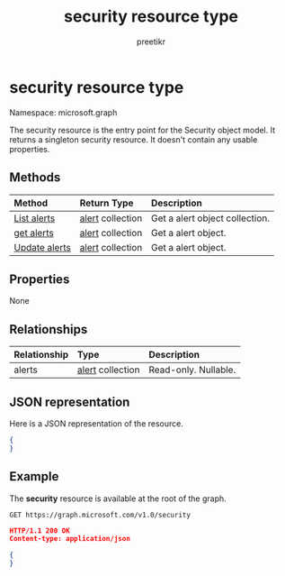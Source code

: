 ﻿---
title: "security resource type"
description: "The security resource is the entry point for the Security object model. It returns a singleton security resource. It doesn't contain any usable properties."
localization_priority: Normal
author: "preetikr"
ms.prod: "security"
doc_type: resourcePageType
---

# security resource type

Namespace: microsoft.graph

The security resource is the entry point for the Security object model. It returns a singleton security resource. It doesn't contain any usable properties.

## Methods

| Method                                  | Return Type                  | Description                    |
| :-------------------------------------- | :--------------------------- | :----------------------------- |
| [List alerts](../api/alert-list.md)     | [alert](alert.md) collection | Get a alert object collection. |
| [get alerts](../api/alert-get.md)       | [alert](alert.md) collection | Get a alert object.            |
| [Update alerts](../api/alert-update.md) | [alert](alert.md) collection | Get a alert object.            |

## Properties

None

## Relationships

| Relationship | Type                         | Description          |
| :----------- | :--------------------------- | :------------------- |
| alerts       | [alert](alert.md) collection | Read-only. Nullable. |

## JSON representation

Here is a JSON representation of the resource.

<!-- {
  "blockType": "resource",
  "baseType": "microsoft.graph.entity",
  "@odata.type": "microsoft.graph.security"
}-->

```json
{
}
```

## Example

The **security** resource is available at the root of the graph.

<!--{
  "blockType": "request"
}-->

```http
GET https://graph.microsoft.com/v1.0/security
```

<!--{
  "blockType": "response",
  "truncated": true,
  "@odata.type": "microsoft.graph.security"
}-->

```json
HTTP/1.1 200 OK
Content-type: application/json

{
}
```

<!-- uuid: 8fcb5dbc-d5aa-4681-8e31-b001d5168d79
2015-10-25 14:57:30 UTC -->

<!-- {
  "type": "#page.annotation",
  "description": "security resource",
  "keywords": "",
  "section": "documentation",
  "tocPath": ""
}-->
